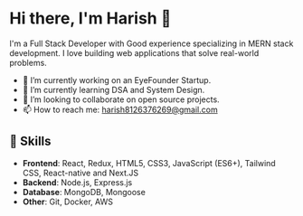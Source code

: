 # Hi there, I'm Harish 👋

I'm a Full Stack Developer with Good experience specializing in MERN stack development. I love building web applications that solve real-world problems.

- 🔭 I’m currently working on an EyeFounder Startup.
- 🌱 I’m currently learning DSA and System Design.
- 👯 I’m looking to collaborate on open source projects.
- 📫 How to reach me: harish8126376269@gmail.com

## 🚀 Skills

- **Frontend**: React, Redux, HTML5, CSS3, JavaScript (ES6+), Tailwind CSS, React-native and Next.JS
- **Backend**: Node.js, Express.js
- **Database**: MongoDB, Mongoose
- **Other**: Git, Docker, AWS

